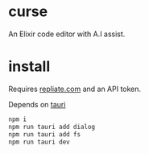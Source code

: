 # curse

An Elixir code editor with A.I assist.

# install

Requires [repliate.com](https://replicate.com) and an API token.

Depends on [tauri](https://tauri.app/start/prerequisites/)

```sh
npm i
npm run tauri add dialog
npm run tauri add fs
npm run tauri dev
```
